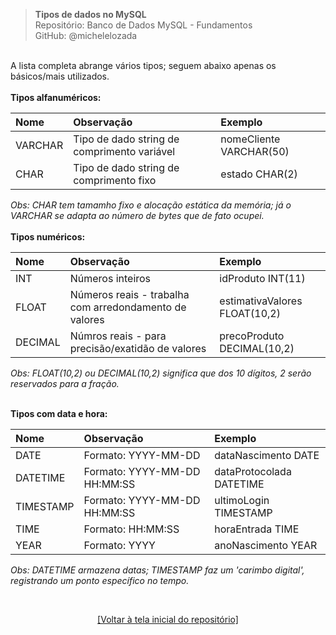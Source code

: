 > **Tipos de dados no MySQL**  
> Repositório: Banco de Dados MySQL - Fundamentos   
> GitHub: @michelelozada
&nbsp;
     
&nbsp;   
A lista completa abrange vários tipos; seguem abaixo apenas os básicos/mais utilizados.    
&nbsp;
&nbsp;   
**Tipos alfanuméricos:**  

Nome 		| Observação  	| Exemplo |
:--- 		| :---			| :---    |
VARCHAR	 	| Tipo de dado string de comprimento variável | nomeCliente VARCHAR(50) |
CHAR	 	| Tipo de dado string de comprimento fixo | estado CHAR(2) |

*Obs: CHAR tem tamamho fixo e alocação estática da memória; já o VARCHAR se adapta ao número de bytes que de fato ocupei.*  
&nbsp;
&nbsp;   
**Tipos numéricos:**    

Nome 		| Observação  	| Exemplo |
:--- 		| :---			| :---	|
INT		 	| Números inteiros | idProduto INT(11) |
FLOAT	 	| Números reais - trabalha com arredondamento de valores | estimativaValores FLOAT(10,2) |
DECIMAL	  	| Númros reais - para precisão/exatidão de valores | precoProduto DECIMAL(10,2) |

*Obs: FLOAT(10,2) ou DECIMAL(10,2) significa que dos 10 dígitos, 2 serão reservados para a fração.*    

&nbsp;
&nbsp;   
**Tipos com data e hora:**  

Nome 		| Observação  	| Exemplo |
:--- 		| :---			| :--- |
DATE	 	| Formato: YYYY-MM-DD		| dataNascimento DATE |
DATETIME 	| Formato: YYYY-MM-DD HH:MM:SS	| dataProtocolada DATETIME |
TIMESTAMP 	| Formato: YYYY-MM-DD HH:MM:SS | ultimoLogin TIMESTAMP |
TIME		| Formato: HH:MM:SS	| horaEntrada TIME |
YEAR		| Formato: YYYY | anoNascimento YEAR |

*Obs: DATETIME armazena datas; TIMESTAMP faz um 'carimbo digital', registrando um ponto específico no tempo.*  

&nbsp;

<div align="center">
<a href="https://github.com/michelelozada/MySQL-Study-Notes">[Voltar à tela inicial do repositório]</a>
</div>